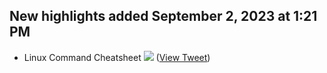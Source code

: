 ## New highlights added September 2, 2023 at 1:21 PM
- Linux Command Cheatsheet 
  ![](https://pbs.twimg.com/media/F44UW_JXUAAuAVU.jpg) ([View Tweet](https://twitter.com/SecurityTrybe/status/1697316511369572841))
